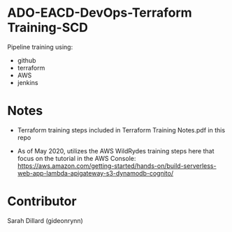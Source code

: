 # ADO-EACD-DevOps-Terraform Training-SCD

Pipeline training using:
* github
* terraform
* AWS
* jenkins

# Notes

- Terraform training steps included in Terraform Training Notes.pdf in this repo

- As of May 2020, utilizes the AWS WildRydes training steps here that focus on the tutorial in the AWS Console:
https://aws.amazon.com/getting-started/hands-on/build-serverless-web-app-lambda-apigateway-s3-dynamodb-cognito/

# Contributor

Sarah Dillard (gideonrynn)

